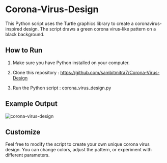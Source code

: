 # Corona-Virus-Design
This Python script uses the Turtle graphics library to create a coronavirus-inspired design. The script draws a green corona virus-like pattern on a black background.

## How to Run

1. Make sure you have Python installed on your computer.

2. Clone this repository :
https://github.com/sambitmitra7/Corona-Virus-Design

3. Run the Python script :
corona_virus_design.py


## Example Output

![corona-virus-design](https://github.com/sambitmitra7/Corona-Virus-Design/assets/118016435/40e7f479-a5df-4943-a4d5-355b6f0c5cc9)

## Customize

Feel free to modify the script to create your own unique corona virus design. You can change colors, adjust the pattern, or experiment with different parameters.

